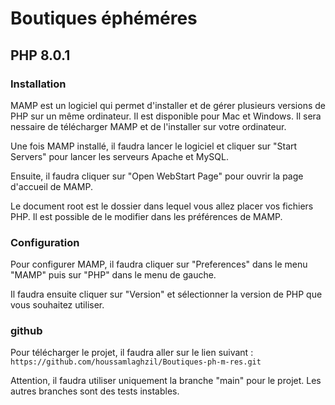 # Boutiques éphéméres
## PHP 8.0.1

### Installation

MAMP est un logiciel qui permet d'installer et de gérer plusieurs versions de PHP sur un même ordinateur. Il est disponible pour Mac et Windows.
Il sera nessaire de télécharger MAMP et de l'installer sur votre ordinateur.

Une fois MAMP installé, il faudra lancer le logiciel et cliquer sur "Start Servers" pour lancer les serveurs Apache et MySQL.

Ensuite, il faudra cliquer sur "Open WebStart Page" pour ouvrir la page d'accueil de MAMP.

Le document root est le dossier dans lequel vous allez placer vos fichiers PHP. Il est possible de le modifier dans les préférences de MAMP.

### Configuration

Pour configurer MAMP, il faudra cliquer sur "Preferences" dans le menu "MAMP" puis sur "PHP" dans le menu de gauche.

Il faudra ensuite cliquer sur "Version" et sélectionner la version de PHP que vous souhaitez utiliser.

### github

Pour télécharger le projet, il faudra aller sur le lien suivant :
`https://github.com/houssamlaghzil/Boutiques-ph-m-res.git`

Attention, il faudra utiliser uniquement la branche "main" pour le projet.
Les autres branches sont des tests instables.